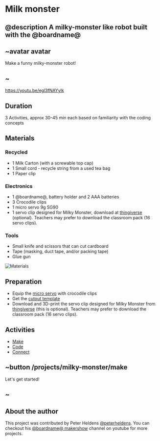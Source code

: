 # Milk monster

## @description A milky-monster like robot built with the @boardname@

## ~avatar avatar

Make a funny milky-monster robot!

## ~

https://youtu.be/egl3fNAYylk

## Duration

3 Activities, approx 30-45 min each based on familiarity with the coding concepts

## Materials

### Recycled

* 1 Milk Carton (with a screwable top cap)
* 1 Small cord - recycle string from a used tea bag 
* 1 Paper clip

### Electronics

* 1 @boardname@, battery holder and 2 AAA batteries
* 3 Crocodile clips
* 1 micro servo 9g SG90
* 1 servo clip designed for Milky Monster, download at [thingiverse](http://www.thingiverse.com/thing:2185971) (optional). Teachers may prefer to download the classroom pack (16 servo clips).

### Tools

* Small knife and scissors that can cut cardboard
* Tape (masking, duct tape, and/or packing tape)
* Glue gun

![Materials](/static/mb/projects/milky-monster/materials.jpg)

## Preparation

* Equip the [micro servo](/device/servo) with crocodile clips
* Get the [cutout template](/static/mb/projects/milky-monster/template.pdf)
* Download and 3D-print the servo clip designed for Milky Monster from [thingiverse](http://www.thingiverse.com/thing:2185971) (this is optional). Teachers may prefer to download the classroom pack (16 servo clips).

## Activities

* [Make](/projects/milky-monster/make)  
* [Code](/projects/milky-monster/code)  
* [Connect](/projects/milky-monster/connect)  

## ~button /projects/milky-monster/make

Let's get started!

## ~

## About the author

This project was contributed by Peter Heldens [@peterheldens](https://twitter.com/peterheldens). You can checkout his [@boardname@ makershow](http://aka.ms/microbit-makershow) channel on youtube for more projects.